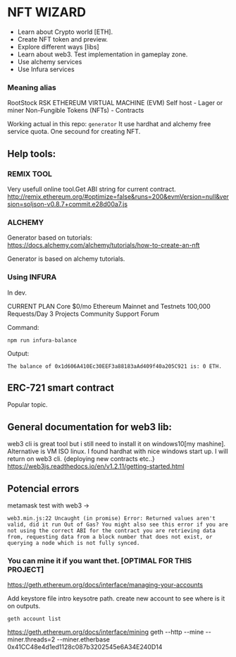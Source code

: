 
# NFT WIZARD

  - Learn about Crypto world [ETH].
  - Create NFT token and preview.
  - Explore different ways [libs]
  - Learn about web3. Test implementation in gameplay zone.
  - Use alchemy services
  - Use Infura services

### Meaning alias

 RootStock RSK
 ETHEREUM VIRTUAL MACHINE (EVM)  Self host - Lager or miner
 Non-Fungible Tokens (NFTs) - Contracts


Working actual in this repo:
 `generator`
  It use hardhat and alchemy free service quota.
  One secound for creating NFT.


## Help tools:

### REMIX TOOL
Very usefull online tool.Get ABI string for current contract.
http://remix.ethereum.org/#optimize=false&runs=200&evmVersion=null&version=soljson-v0.8.7+commit.e28d00a7.js


### ALCHEMY
Generator based on tutorials:
https://docs.alchemy.com/alchemy/tutorials/how-to-create-an-nft

Generator is based on alchemy tutorials.


### Using INFURA
In dev.

CURRENT PLAN
Core $0/mo
Ethereum Mainnet and Testnets
100,000 Requests/Day
3 Projects
Community Support Forum

Command:
```
npm run infura-balance
```
Output:
```
The balance of 0x1d606A410Ec30EEF3a88183aAd409f40a205C921 is: 0 ETH.
```

## ERC-721 smart contract
   Popular topic.


## General documentation for web3 lib:

web3 cli is great tool but i still need to install it on windows10[my mashine].
Alternative is VM ISO linux. I found hardhat with nice windows start up.
I will return on web3 cli. {deploying new contracts etc..}
https://web3js.readthedocs.io/en/v1.2.11/getting-started.html


## Potencial errors

metamask test with web3 ->
```
web3.min.js:22 Uncaught (in promise) Error: Returned values aren't valid, did it run Out of Gas? You might also see this error if you are not using the correct ABI for the contract you are retrieving data from, requesting data from a block number that does not exist, or querying a node which is not fully synced.
```


### You can mine it if you want thet. [OPTIMAL FOR THIS PROJECT]
https://geth.ethereum.org/docs/interface/managing-your-accounts

Add keystore file intro keysotre path. create new account to see where is it on outputs.
```
geth account list
```

https://geth.ethereum.org/docs/interface/mining
geth --http --mine --miner.threads=2 --miner.etherbase 0x41CC48e4d1ed1128c087b3202545e6A34E240D14
